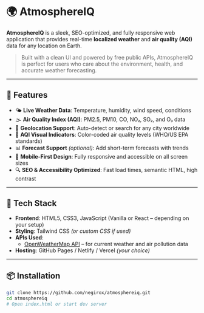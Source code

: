 # 🌍 AtmosphereIQ

**AtmosphereIQ** is a sleek, SEO-optimized, and fully responsive web application that provides real-time **localized weather** and **air quality (AQI)** data for any location on Earth.

> Built with a clean UI and powered by free public APIs, AtmosphereIQ is perfect for users who care about the environment, health, and accurate weather forecasting.

---

## 🌟 Features

- 🌤 **Live Weather Data**: Temperature, humidity, wind speed, conditions
- 🌫 **Air Quality Index (AQI)**: PM2.5, PM10, CO, NO₂, SO₂, and O₃ data
- 📍 **Geolocation Support**: Auto-detect or search for any city worldwide
- 🎨 **AQI Visual Indicators**: Color-coded air quality levels (WHO/US EPA standards)
- 📊 **Forecast Support** *(optional)*: Add short-term forecasts with trends
- 📱 **Mobile-First Design**: Fully responsive and accessible on all screen sizes
- 🔍 **SEO & Accessibility Optimized**: Fast load times, semantic HTML, high contrast

---

## 🔧 Tech Stack

- **Frontend**: HTML5, CSS3, JavaScript (Vanilla or React – depending on your setup)
- **Styling**: Tailwind CSS *(or custom CSS if used)*
- **APIs Used**:
  - [OpenWeatherMap API](https://openweathermap.org/api) – for current weather and air pollution data
- **Hosting**: GitHub Pages / Netlify / Vercel *(your choice)*

---

## 📦 Installation

```bash
git clone https://github.com/negirox/atmosphereiq.git
cd atmosphereiq
# Open index.html or start dev server
